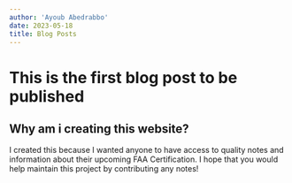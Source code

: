 ```yaml
---
author: 'Ayoub Abedrabbo'
date: 2023-05-18
title: Blog Posts
---
```


# This is the first blog post to be published

## Why am i creating this website?

I created this because I wanted anyone to have access to quality notes and information about their upcoming FAA Certification.
I hope that you would help maintain this project by contributing any notes!
